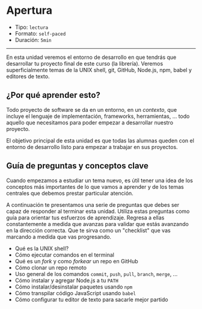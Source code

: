 # Apertura

* Tipo: `lectura`
* Formato: `self-paced`
* Duración: `5min`

***

En esta unidad veremos el entorno de desarrollo en que tendrás que desarrollar
tu proyecto final de este curso (la librería). Veremos superficialmente temas
de la UNIX shell, git, GitHub, Node.js, npm, babel y editores de texto.

## ¿Por qué aprender esto?

Todo proyecto de software se da en un entorno, en un _contexto_, que incluye
el lenguaje de implementación, frameworks, herramientas, ... todo aquello que
necesitamos para poder empezar a desarrollar nuestro proyecto.

El objetivo principal de esta unidad es que todas las alumnas queden con el
entorno de desarrollo listo para empezar a trabajar en sus proyectos.

## Guía de preguntas y conceptos clave

Cuando empezamos a estudiar un tema nuevo, es útil tener una idea de los
conceptos más importantes de lo que vamos a aprender y de los temas centrales
que debemos prestar particular atención.

A continuación te presentamos una serie de preguntas que debes ser capaz de
responder al terminar esta unidad. Utiliza estas preguntas como guía para
orientar tus esfuerzos de aprendizaje. Regresa a ellas constantemente a medida
que avanzas para validar que estás avanzando en la dirección correcta. Que te
sirva como un "checklist" que vas marcando a medida que vas progresando.

* Qué es la UNIX shell?
* Cómo ejecutar comandos en el terminal
* Qué es un _fork_ y como _forkear_ un repo en GitHub
* Cómo clonar un repo remoto
* Uso general de los comandos `commit`, `push`, `pull`, `branch`, `merge`, ...
* Cómo instalar y agregar Node.js a tu `PATH`
* Cómo instalar/desinstalar paquetes usando `npm`
* Cómo transpilar código JavaScript usando `babel`
* Cómo configurar tu editor de texto para sacarle mejor partido
